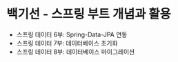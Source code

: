 # 백기선 - 스프링 부트 개념과 활용
- 스프링 데이터 6부: Spring-Data-JPA 연동
- 스프링 데이터 7부: 데이터베이스 초기화
- 스프링 데이터 8부: 데이터베이스 마이그레이션
